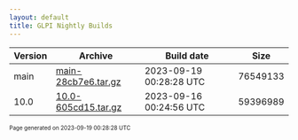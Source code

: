 ```yaml
---
layout: default
title: GLPI Nightly Builds
---
```


Version|Archive|Build date|Size
---|---|---|---
main|[main-28cb7e6.tar.gz](main-28cb7e6.tar.gz)|2023-09-19 00:28:28 UTC|76549133
10.0|[10.0-605cd15.tar.gz](10.0-605cd15.tar.gz)|2023-09-16 00:24:56 UTC|59396989

<font size="1">Page generated on 2023-09-19 00:28:28 UTC</font>
